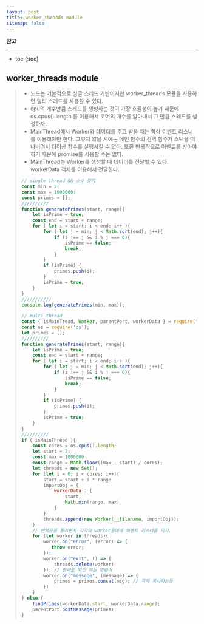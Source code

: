```yaml
---
layout: post
title: worker_threads module
sitemap: false
---
```


**참고**  
* * *  

* toc
{:toc}

## worker_threads module
> * 노드는 기본적으로 싱글 스레드 기반이지만 worker_threads 모듈을 사용하면 멀티 스레드를 사용할 수 있다.
> * cpu의 개수만큼 스레드를 생성하는 것이 가장 효율성이 높기 때문에 os.cpus().length 를 이용해서 코어의 개수를 알아내서 그 만큼 스레드를 생성하자.
> * MainThread에서 Worker와 데이터를 주고 받을 때는 항상 이벤트 리스너를 이용해야만 한다. 그렇지 않을 시에는 메인 함수의 전역 함수가 스택을 떠나버려서 더이상 함수를 실행시킬 수 없다. 또한 반복적으로 이벤트를 받아야하기 때문에 promise를 사용할 수는 없다.
> * MainThread는 Worker를 생성할 때 데이터를 전달할 수 있다. workerData 객체를 이용해서 전달한다.
> ~~~js
> // single thread && 소수 찾기
> const min = 2;
> const max = 1000000;
> const primes = [];
> //////////
> function generatePrimes(start, range){
>     let isPrime = true;
>     const end = start + range;
>     for ( let i = start; i < end; i++ ){
>         for ( let j = min; j < Math.sqrt(end); j++){
>             if (i !== j && i % j === 0){
>                 isPrime == false;
>                 break;
>             }
>         }
>         if (isPrime) {
>             primes.push(i);
>         }
>         isPrime = true;
>     }
> }
> ///////////
> console.log(generatePrimes(min, max));
> ~~~
> ~~~js
> // multi thread
> const { isMainTread, Worker, parentPort, workerData } = require('worker_threads');
> const os = require('os');
> let primes = [];
> //////////
> function generatePrimes(start, range){
>     let isPrime = true;
>     const end = start + range;
>     for ( let i = start; i < end; i++ ){
>         for ( let j = min; j < Math.sqrt(end); j++){
>             if (i !== j && i % j === 0){
>                 isPrime == false;
>                 break;
>             }
>         }
>         if (isPrime) {
>             primes.push(i);
>         }
>         isPrime = true;
>     }
> }
> //////////
> if ( isMainThread ){
>     const cores = os.cpus().length;
>     let start = 2;
>     const max = 1000000
>     const range = Math.floor((max - start) / cores);
>     let threads = new Set();
>     for (let i = 0; i < cores; i++){
>         start = start + i * range
>         importObj = {
>             workerData : {
>                 start,
>                 Math.min(range, max)
>             }
>         }
>         threads.append(new Worker(__filename, importObj));
>     }
>     // 반복문을 돌리면서 각각의 worker들에게 이벤트 리스너를 키자.
>     for (let worker in threads){
>         worker.on("error", (error) => {
>            throw error;
>         });
>         worker.on("exit", () => {
>             threads.delete(worker)
>         }); // 안써도 되긴 하는 명령어
>         worker.on("message", (message) => {
>             primes = primes.concat(msg); // 객체 복사하는듯
>         })
>     }
> } else {
>     findPrimes(workerData.start, workerData.range);
>     parentPort.postMessage(primes);
> }
> ~~~